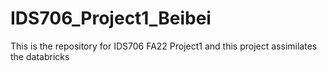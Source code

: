 # IDS706_Project1_Beibei
This is the repository for IDS706 FA22 Project1 and this project assimilates the databricks
